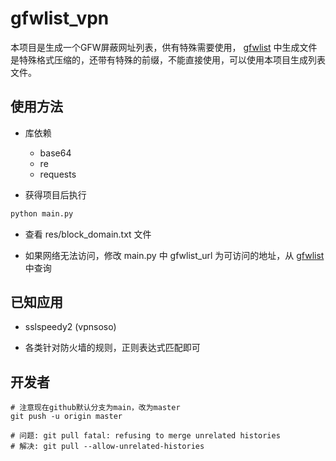 # gfwlist_vpn

本项目是生成一个GFW屏蔽网址列表，供有特殊需要使用，
[gfwlist](https://github.com/gfwlist/gfwlist)
中生成文件是特殊格式压缩的，还带有特殊的前缀，不能直接使用，可以使用本项目生成列表文件。

## 使用方法

- 库依赖
    - base64
    - re
    - requests

- 获得项目后执行

```python
python main.py
```

- 查看 res/block_domain.txt 文件

- 如果网络无法访问，修改 main.py 中 gfwlist_url 为可访问的地址，从
[gfwlist](https://github.com/gfwlist/gfwlist) 中查询

## 已知应用

- sslspeedy2 (vpnsoso)

- 各类针对防火墙的规则，正则表达式匹配即可

## 开发者

```shell script
# 注意现在github默认分支为main，改为master
git push -u origin master

# 问题: git pull fatal: refusing to merge unrelated histories
# 解决: git pull --allow-unrelated-histories

```
